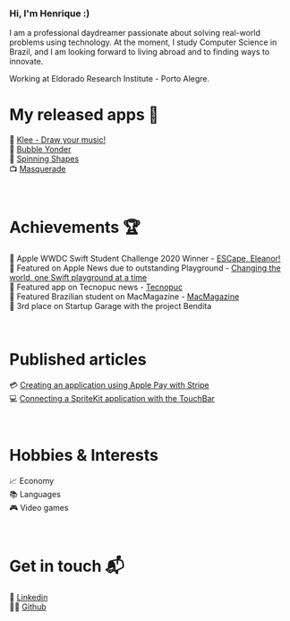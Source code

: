 ### **Hi, I'm Henrique :)**  

I am a professional daydreamer passionate about solving real-world problems using technology. At the moment, I study Computer Science in Brazil, and I am looking forward to living abroad and to finding ways to innovate.

Working at Eldorado Research Institute - Porto Alegre.

# My released apps 📱
🎨 [Klee - Draw your music!](https://apps.apple.com/us/app/klee-draw-your-music/id1485449696)  
📆 [Bubble Yonder](https://apps.apple.com/br/app/bubble-yonder/id1473176307)  
👾 [Spinning Shapes](https://apps.apple.com/us/app/spinning-shapes/id1475284364)  
📺 [Masquerade](https://apps.apple.com/us/app/masquerade-hide-your-face/id1464785868)  
  
<br />
 
 
 
# Achievements 🏆
🍎 Apple WWDC Swift Student Challenge 2020 Winner - [ESCape, Eleanor!](https://github.com/henriqueconte/ESCapeEleanorWWDC20-Accepted)  
📰 Featured on Apple News due to outstanding Playground - [Changing the world, one Swift playground at a time](https://developer.apple.com/news/?id=aprhkd7d)  
📰 Featured app on Tecnopuc news - [Tecnopuc](https://www.pucrs.br/tecnopuc/2020/10/16/estudantes-criam-aplicativo-que-combate-o-desperdicio-de-alimentos/)  
📰 Featured Brazilian student on MacMagazine - [MacMagazine](https://macmagazine.com.br/post/2020/06/25/dia-3-da-wwdc-brasileiro-destacado-no-swift-student-challenge-lisa-jackson-e-ex-procurador-geral-dos-eua-discutem-diversidade/)  
📰 3rd place on Startup Garage with the project Bendita  

<br />

# Published articles
💳 [Creating an application using Apple Pay with Stripe](https://medium.com/academy-poa/criando-aplicação-completa-utilizando-o-apple-pay-ef6c14d49669)  
💻 [Connecting a SpriteKit application with the TouchBar](https://medium.com/academy-poa/connecting-a-spritekit-application-with-the-touchbar-86f057aa5117)

<br />

# Hobbies & Interests 
📈 Economy  
📚 Languages  
🎮 Video games  

<br />

# Get in touch 📬
💼 [Linkedin](https://www.linkedin.com/in/henrique-conte-7b2283180/)  
👨‍💻 [Github](https://github.com/henriqueconte)


